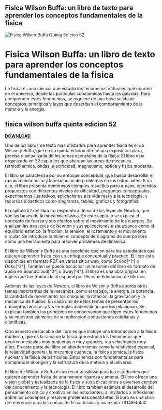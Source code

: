 ## Fisica Wilson Buffa: un libro de texto para aprender los conceptos fundamentales de la fisica

 
![Fisica Wilson Buffa Quinta Edicion 52](https://encrypted-tbn2.gstatic.com/images?q=tbn:ANd9GcRd7xtUtZxxeRQw3r-kH3Kd71YVRqiy1kqraf4buqt1YlCttFtSjhEBO6nx)

 
# Fisica Wilson Buffa: un libro de texto para aprender los conceptos fundamentales de la fisica
 
La fisica es una ciencia que estudia los fenomenos naturales que ocurren en el universo, desde las particulas subatomicas hasta las galaxias. Para comprender estos fenomenos, se requiere de una base solida de conceptos, principios y leyes que describen el comportamiento de la materia y la energia.
 
## fisica wilson buffa quinta edicion 52


[**DOWNLOAD**](https://kolbgerttechan.blogspot.com/?l=2tKBg4)

 
Uno de los libros de texto mas utilizados para aprender fisica es el de Wilson y Buffa, que en su quinta edicion ofrece una exposicion clara, precisa y actualizada de los temas esenciales de la fisica. El libro esta organizado en 32 capitulos que abarcan las areas de mecanica, termodinamica, ondas, electricidad, magnetismo, optica y fisica moderna.
 
El libro se caracteriza por su enfoque conceptual, que busca desarrollar el razonamiento fisico y la resolucion de problemas en los estudiantes. Para ello, el libro presenta numerosos ejemplos resueltos paso a paso, ejercicios propuestos con diferentes niveles de dificultad, preguntas conceptuales, experimentos ilustrativos, aplicaciones a la vida real y a la tecnologia, y recursos didacticos como diagramas, tablas, graficas y fotografias.
 
El capitulo 52 del libro corresponde al tema de las leyes de Newton, que son las bases de la mecanica clasica. En este capitulo se explica el concepto de fuerza y sus efectos sobre el movimiento de los cuerpos. Se analizan las tres leyes de Newton y sus aplicaciones a situaciones como el equilibrio estatico, la friccion, la tension, el rozamiento y el movimiento circular. Se introduce tambien el concepto de diagrama de cuerpo libre como una herramienta para resolver problemas de dinamica.
 
El libro de Wilson y Buffa es una excelente opcion para los estudiantes que quieren aprender fisica con un enfoque conceptual y practico. El libro esta disponible en formato PDF en varios sitios web, como Scribd[^1^] o Doku[^2^]. Tambien se puede escuchar un resumen del libro en formato de audio en SoundCloud[^3^] o Sway[^4^]. El libro es una obra original en ingles que fue traducida al espanol por Pearson Educacion de Mexico.
  
Ademas de las leyes de Newton, el libro de Wilson y Buffa aborda otros temas importantes de la mecanica, como el trabajo, la energia, la potencia, la cantidad de movimiento, los choques, la rotacion, la gravitacion y la mecanica de fluidos. En cada uno de estos temas se presentan los conceptos teoricos y las formulas matematicas que los relacionan. Se explican tambien los principios de conservacion que rigen estos fenomenos y se muestran ejemplos de su aplicacion a situaciones cotidianas y cientificas.
 
Otro aspecto destacable del libro es que incluye una introduccion a la fisica moderna, que es la rama de la fisica que estudia los fenomenos que ocurren a escalas muy pequenas o muy grandes, o a velocidades muy altas. En esta parte del libro se abordan temas como la relatividad especial, la relatividad general, la mecanica cuantica, la fisica atomica, la fisica nuclear y la fisica de particulas. Estos temas son fundamentales para comprender el origen y la estructura de la materia y el universo.
 
El libro de Wilson y Buffa es un recurso valioso para los estudiantes que quieren aprender fisica de una manera rigurosa y amena. El libro ofrece una vision global y actualizada de la fisica y sus aplicaciones a diversos campos del conocimiento y la tecnologia. El libro tambien estimula el desarrollo del pensamiento critico y creativo en los estudiantes, al invitarlos a reflexionar sobre los conceptos y resolver problemas desafiantes. El libro es una obra de referencia para los cursos de fisica basica y avanzada.
 0f148eb4a0
